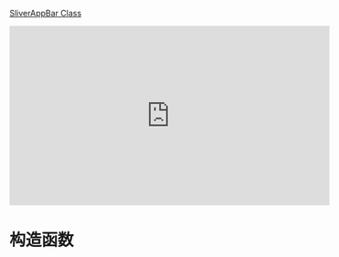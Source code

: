 
[SliverAppBar Class](https://api.flutter.dev/flutter/material/SliverAppBar-class.html)

<iframe width="560" height="315" src="https://www.youtube.com/embed/R9C5KMJKluE" frameborder="0" allow="accelerometer; autoplay; encrypted-media; gyroscope; picture-in-picture" allowfullscreen></iframe>

# 构造函数

```dart

```